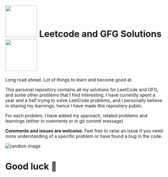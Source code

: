 <div>
  
# <img src="https://github.com/Prateek-Wayne/prateek-DSA/assets/114328592/2a449837-c66e-4488-b257-b66efca4cc01" width="100" height="100" /> Leetcode and GFG Solutions <img src="https://github.com/Prateek-Wayne/prateek-DSA/assets/114328592/0d74950f-2220-46de-b05e-979ea8d9e9cd" width="100" height="100"  >
  
</div>


Long road ahead. Lot of things to learn and become good at.

This personal repository contains all my solutions for LeetCode and GFG, and some other problems that I find interesting. I have
currently spent a year and a half trying to solve LeetCode problems, and I personally believe in sharing my learnings, hence I have
made this repository public.


For each problem, I have added my approach, related problems and learnings (either in comments or in git commit message)

**Comments and issues are welcome**. Feel free to raise an issue if you need more understanding of a specific problem or have found a bug in
the code.

![random image](https://random.imagecdn.app/500/400)
   
# Good luck 🙏
